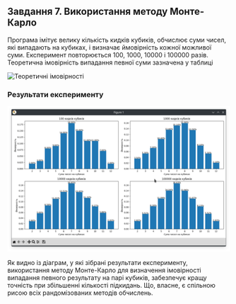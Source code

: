## Завдання 7. Використання методу Монте-Карло

Програма імітує велику кількість кидків кубиків, обчислює суми чисел, які випадають на кубиках, і визначає ймовірність кожної можливої суми.
Експеримент повторюється 100, 1000, 10000 і 100000 разів. Теоретична імовірність випадання певної суми зазначена у таблиці

![Теоретичні імовірності](https://s3.eu-north-1.amazonaws.com/lms.goit.files/dba25f8d-4764-46dc-bc57-6fc51c4e782a120.png)

### Результати експерименту

![Експерементальні імовірності](https://github.com/yevhenmazur/goit-algo-fp/blob/main/task_07/fig1.png?raw=true)

Як видно із діаграм, у які зібрані результати експерименту, використання методу Монте-Карло для визначення імовірності випадання певного результату на парі кубиків, забезпечує кращу точність при збільшенні кількості підкидань. Що, власне, є спільною рисою всіх рандомізованих методів обчислень.

